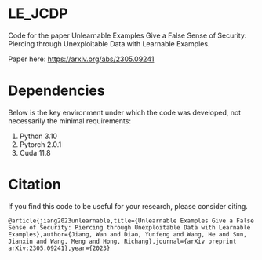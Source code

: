# LE_JCDP

Code for the paper Unlearnable Examples Give a False Sense of Security: Piercing through Unexploitable Data with Learnable Examples. 

Paper here: https://arxiv.org/abs/2305.09241

# Dependencies

Below is the key environment under which the code was developed, not necessarily the minimal requirements:
1. Python 3.10
2. Pytorch 2.0.1
3. Cuda 11.8


# Citation

If you find this code to be useful for your research, please consider citing.

``` @article{jiang2023unlearnable,title={Unlearnable Examples Give a False Sense of Security: Piercing through Unexploitable Data with Learnable Examples},author={Jiang, Wan and Diao, Yunfeng and Wang, He and Sun, Jianxin and Wang, Meng and Hong, Richang},journal={arXiv preprint arXiv:2305.09241},year={2023} ```






